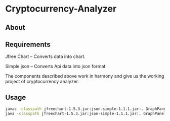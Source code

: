 # Cryptocurrency-Analyzer
## About


## Requirements
Jfree Chart – Converts data into chart.

Simple json – Converts Api data into json format.

The components described above work in harmony and give us the working project of cryptocurrency analyzer.

## Usage

```bash
javac -classpath jfreechart-1.5.3.jar:json-simple-1.1.1.jar:. GraphPanel.java >/dev/null 2>&1
java -classpath jfreechart-1.5.3.jar:json-simple-1.1.1.jar:. GraphPanel

```
